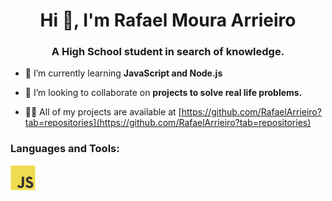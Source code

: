 <h1 align="center">Hi 👋, I'm Rafael Moura Arrieiro</h1>
<h3 align="center">A High School student in search of knowledge.</h3>

- 🧠 I’m currently learning **JavaScript and Node.js**

- 🤝 I’m looking to collaborate on **projects to solve real life problems.**

- 👨‍💻 All of my projects are available at [https://github.com/RafaelArrieiro?tab=repositories](https://github.com/RafaelArrieiro?tab=repositories)

<p align="left">
</p>

<h3 align="left">Languages and Tools:</h3>
<p align="left"> <a href="https://developer.mozilla.org/en-US/docs/Web/JavaScript" target="_blank" rel="noreferrer"> <img src="https://raw.githubusercontent.com/devicons/devicon/master/icons/javascript/javascript-original.svg" alt="javascript" width="40" height="40"/> </a> </p>
